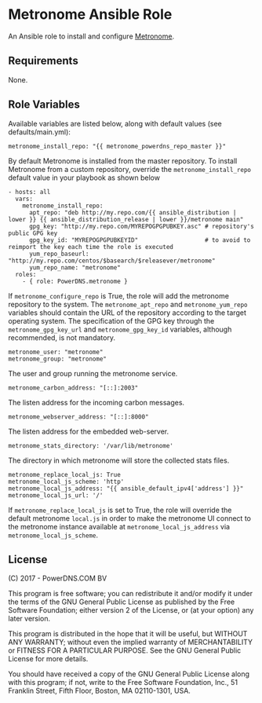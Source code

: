 Metronome Ansible Role
======================

An Ansible role to install and configure [Metronome](https://github.com/ahupowerdns/metronome).

Requirements
------------

None.

Role Variables
--------------

Available variables are listed below, along with default values (see defaults/main.yml):

    metronome_install_repo: "{{ metronome_powerdns_repo_master }}"

By default Metronome is installed from the master repository.
To install Metronome from a custom repository, override the `metronome_install_repo` default value in your playbook
as shown below

    - hosts: all
      vars:
        metronome_install_repo:
          apt_repo: "deb http://my.repo.com/{{ ansible_distribution | lower }} {{ ansible_distribution_release | lower }}/metronome main"
          gpg_key: "http://my.repo.com/MYREPOGPGPUBKEY.asc" # repository's public GPG key
          gpg_key_id: "MYREPOGPGPUBKEYID"                   # to avoid to reimport the key each time the role is executed
          yum_repo_baseurl: "http://my.repo.com/centos/$basearch/$releasever/metronome"
          yum_repo_name: "metronome"
      roles:
        - { role: PowerDNS.metronome }

If `metronome_configure_repo` is True, the role will add the metronome repository to the system.
The `metronome_apt_repo` and `metronome_yum_repo` variables should contain the URL of the repository according to the target operating system.
The specification of the GPG key through the `metronome_gpg_key_url` and `metronome_gpg_key_id` variables, although recommended, is not mandatory.

    metronome_user: "metronome"
    metronome_group: "metronome"

The user and group running the metronome service.

    metronome_carbon_address: "[::]:2003"

The listen address for the incoming carbon messages.

    metronome_webserver_address: "[::]:8000"

The listen address for the embedded web-server.

    metronome_stats_directory: '/var/lib/metronome'

The directory in which metronome will store the collected stats files.

    metronome_replace_local_js: True
    metronome_local_js_scheme: 'http'
    metronome_local_js_address: "{{ ansible_default_ipv4['address'] }}"
    metronome_local_js_url: '/'

If `metronome_replace_local_js` is set to True, the role will override the default metronome `local.js` in order to make
the metronome UI connect to the metronome instance available at `metronome_local_js_address` via `metronome_local_js_scheme`.

License
-------

(C) 2017 - PowerDNS.COM BV

This program is free software; you can redistribute it and/or modify it under the terms of the GNU General Public License as published by the Free Software Foundation; either version 2 of the License, or (at your option) any later version.

This program is distributed in the hope that it will be useful, but WITHOUT ANY WARRANTY; without even the implied warranty of MERCHANTABILITY or FITNESS FOR A PARTICULAR PURPOSE. See the GNU General Public License for more details.

You should have received a copy of the GNU General Public License along with this program; if not, write to the Free Software Foundation, Inc., 51 Franklin Street, Fifth Floor, Boston, MA 02110-1301, USA.
